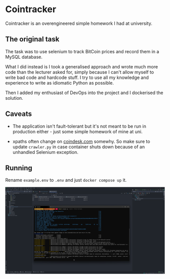 # Cointracker

Cointracker is an overengineered simple homework I had at university.

## The original task

The task was to use selenium to track BitCoin prices and record them in a MySQL database.

What I did instead is I took a generalised approach and wrote much more code than the lecturer asked for, simply because
I can't allow myself to write bad code and hardcode stuff. I try to use all my knowledge and experience to write as
idiomatic Python as possible.

Then I added my enthusiast of DevOps into the project and I dockerised the solution.

## Caveats

* The application isn't fault-tolerant but it's not meant to be run in production either - just some simple homework of
  mine at uni.

* xpaths often change on [coindesk.com](https://coindesk.com) somewhy. So make sure to update `crawler.py` in case
  container shuts down because of an unhandled Selenium exception.

## Running

Rename `example.env` to `.env` and just `docker compose up` it.

![showoff](showoff.png)